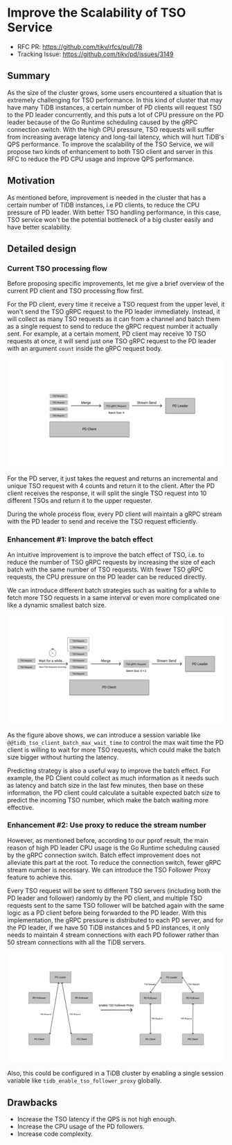 # Improve the Scalability of TSO Service

- RFC PR: https://github.com/tikv/rfcs/pull/78
- Tracking Issue: https://github.com/tikv/pd/issues/3149

## Summary

As the size of the cluster grows, some users encountered a situation that is
extremely challenging for TSO performance. In this kind of cluster that may
have many TiDB instances, a certain number of PD clients will request TSO to
the PD leader concurrently, and this puts a lot of CPU pressure on the PD leader
because of the Go Runtime scheduling caused by the gRPC connection switch. With
the high CPU pressure, TSO requests will suffer from increasing average latency
and long-tail latency, which will hurt TiDB's QPS performance. To improve the
scalability of the TSO Service, we will propose two kinds of enhancement to both TSO
client and server in this RFC to reduce the PD CPU usage and improve QPS performance.

## Motivation

As mentioned before, improvement is needed in the cluster that has a certain number
of TiDB instances, i.e PD clients, to reduce the CPU pressure of PD leader. With
better TSO handling performance, in this case, TSO service won't be the potential
bottleneck of a big cluster easily and have better scalability.

## Detailed design

### Current TSO processing flow

Before proposing specific improvements, let me give a brief overview of the current
PD client and TSO processing flow first.

For the PD client, every time it receive a TSO request from the upper level, it won't
send the TSO gRPC request to the PD leader immediately. Instead, it will collect as
many TSO requests as it can from a channel and batch them as a single request to
send to reduce the gRPC request number it actually sent. For example, at a certain
moment, PD client may receive 10 TSO requests at once, it will send just one TSO gRPC
request to the PD leader with an argument `count` inside the gRPC request body.

![TSO Client Batch - Old](../media/tso-client-batch-old.png)

For the PD server, it just takes the request and returns an incremental and unique TSO
request with 4 counts and return it to the client. After the PD client receives the
response, it will split the single TSO request into 10 different TSOs and return it to
the upper requester.

During the whole process flow, every PD client will maintain a gRPC stream with the PD
leader to send and receive the TSO request efficiently.

### Enhancement #1: Improve the batch effect

An intuitive improvement is to improve the batch effect of TSO, i.e. to reduce the number
of TSO gRPC requests by increasing the size of each batch with the same number of TSO requests.
With fewer TSO gRPC requests, the CPU pressure on the PD leader can be reduced directly.

We can introduce different batch strategies such as waiting for a while to fetch more TSO requests
in a same interval or even more complicated one like a dynamic smallest batch size.

![TSO Client Batch - New](../media/tso-client-batch-new.png)

As the figure above shows, we can introduce a session variable like `@@tidb_tso_client_batch_max_wait_time`
to control the max wait time the PD client is willing to wait for more TSO requests, which could make the
batch size bigger without hurting the latency.

Predicting strategy is also a useful way to improve the batch effect. For example, the PD Client
could collect as much information as it needs such as latency and batch size in the last few minutes,
then base on these information, the PD client could calculate a suitable expected batch size to predict
the incoming TSO number, which make the batch waiting more effective.

### Enhancement #2: Use proxy to reduce the stream number

However, as mentioned before, according to our pprof result, the main reason of high PD leader
CPU usage is the Go Runtime scheduling caused by the gRPC connection switch. Batch effect
improvement does not alleviate this part at the root. To reduce the connection switch,
fewer gRPC stream number is necessary. We can introduce the TSO Follower Proxy feature
to achieve this.

Every TSO request will be sent to different TSO servers (including both the PD leader and follower)
randomly by the PD client, and multiple TSO requests sent to the same TSO follower will be
batched again with the same logic as a PD client before being forwarded to the PD leader.
With this implementation, the gRPC pressure is distributed to each PD server, and for the
PD leader, if we have 50 TiDB instances and 5 PD instances, it only needs to maintain 4
stream connections with each PD follower rather than 50 stream connections with all the TiDB
servers.

![TSO Follower Proxy](../media/tso-follower-proxy.png)

Also, this could be configured in a TiDB cluster by enabling a single session variable like `tidb_enable_tso_follower_proxy` globally.

## Drawbacks

- Increase the TSO latency if the QPS is not high enough.
- Increase the CPU usage of the PD followers.
- Increase code complexity.
